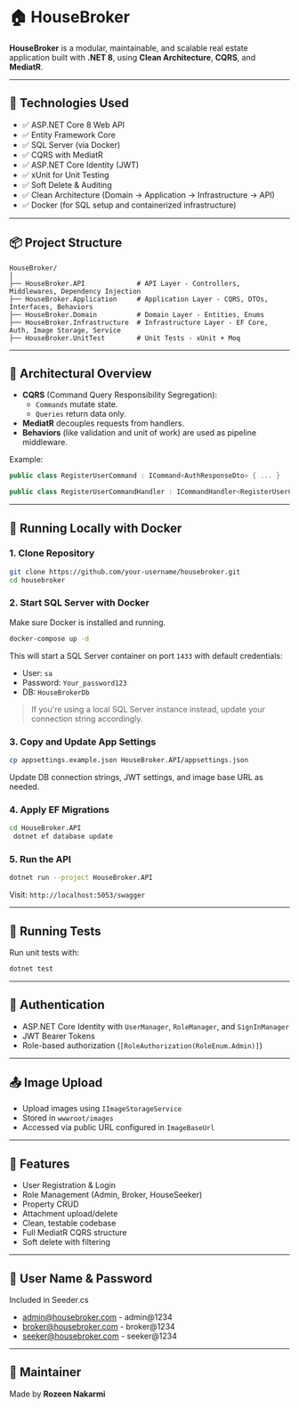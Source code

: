 # 🏠 HouseBroker

**HouseBroker** is a modular, maintainable, and scalable real estate application built with **.NET 8**, using **Clean Architecture**, **CQRS**, and **MediatR**.

---

## 🚧 Technologies Used

- ✅ ASP.NET Core 8 Web API
- ✅ Entity Framework Core
- ✅ SQL Server (via Docker)
- ✅ CQRS with MediatR
- ✅ ASP.NET Core Identity (JWT)
- ✅ xUnit for Unit Testing
- ✅ Soft Delete & Auditing
- ✅ Clean Architecture (Domain → Application → Infrastructure → API)
- ✅ Docker (for SQL setup and containerized infrastructure)

---

## 📦 Project Structure

```
HouseBroker/
│
├── HouseBroker.API             # API Layer - Controllers, Middlewares, Dependency Injection
├── HouseBroker.Application     # Application Layer - CQRS, DTOs, Interfaces, Behaviors
├── HouseBroker.Domain          # Domain Layer - Entities, Enums
├── HouseBroker.Infrastructure  # Infrastructure Layer - EF Core, Auth, Image Storage, Service
├── HouseBroker.UnitTest        # Unit Tests - xUnit + Moq
```

---

## 🧱 Architectural Overview

- **CQRS** (Command Query Responsibility Segregation):
  - `Commands` mutate state.
  - `Queries` return data only.
- **MediatR** decouples requests from handlers.
- **Behaviors** (like validation and unit of work) are used as pipeline middleware.

Example:

```csharp
public class RegisterUserCommand : ICommand<AuthResponseDto> { ... }

public class RegisterUserCommandHandler : ICommandHandler<RegisterUserCommand, AuthResponseDto> { ... }
```

---

## 🐳 Running Locally with Docker

### 1. Clone Repository
```bash
git clone https://github.com/your-username/housebroker.git
cd housebroker
```

### 2. Start SQL Server with Docker
Make sure Docker is installed and running.

```bash
docker-compose up -d
```
This will start a SQL Server container on port `1433` with default credentials:
- User: `sa`
- Password: `Your_password123`
- DB: `HouseBrokerDb`

> If you're using a local SQL Server instance instead, update your connection string accordingly.

### 3. Copy and Update App Settings

```bash
cp appsettings.example.json HouseBroker.API/appsettings.json
```
Update DB connection strings, JWT settings, and image base URL as needed.

### 4. Apply EF Migrations

```bash
cd HouseBroker.API
 dotnet ef database update
```

### 5. Run the API
```bash
dotnet run --project HouseBroker.API
```
Visit: `http://localhost:5053/swagger`

---

## 🧪 Running Tests
Run unit tests with:
```bash
dotnet test
```

---

## 🔐 Authentication

- ASP.NET Core Identity with `UserManager`, `RoleManager`, and `SignInManager`
- JWT Bearer Tokens
- Role-based authorization (`[RoleAuthorization(RoleEnum.Admin)]`)

---

## 📤 Image Upload

- Upload images using `IImageStorageService`
- Stored in `wwwroot/images`
- Accessed via public URL configured in `ImageBaseUrl`

---

## 🚀 Features

- User Registration & Login
- Role Management (Admin, Broker, HouseSeeker)
- Property CRUD
- Attachment upload/delete
- Clean, testable codebase
- Full MediatR CQRS structure
- Soft delete with filtering

---

## 📜 User Name & Password

Included in Seeder.cs
- admin@housebroker.com - admin@1234
- broker@housebroker.com - broker@1234
- seeker@housebroker.com - seeker@1234
---

## 🙋 Maintainer

Made by **Rozeen Nakarmi**
